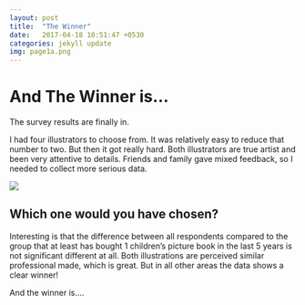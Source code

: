```yaml
---
layout: post
title:  "The Winner"
date:   2017-04-18 10:51:47 +0530
categories: jekyll update
img: page1a.png
---
```


# And The Winner is…

The survey results are finally in.

I had four illustrators to choose from. It was relatively easy to reduce that number to two. But then it got really hard. Both illustrators are true artist and been very attentive to details. Friends and family gave mixed feedback, so I needed to collect more serious data.

<img src="img/comparison">

## Which one would you have chosen?

Interesting is that the difference between all respondents compared to the group that at least has bought 1 children’s picture book in the last 5 years is not significant different at all. Both illustrations are perceived similar professional made, which is great. But in all other areas the data shows a clear winner!

And the winner is…. 